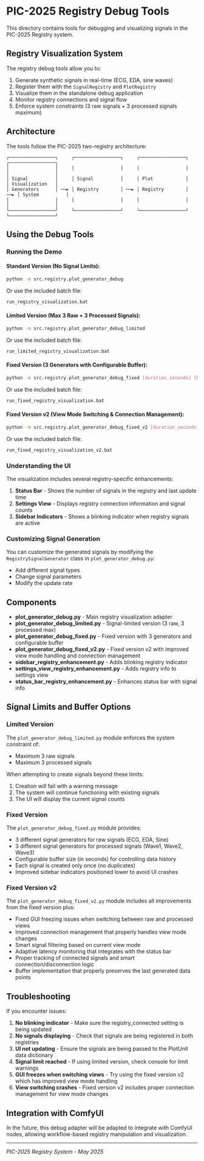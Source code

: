 # PIC-2025 Registry Debug Tools

This directory contains tools for debugging and visualizing signals in the PIC-2025 Registry system.

## Registry Visualization System

The registry debug tools allow you to:

1. Generate synthetic signals in real-time (ECG, EDA, sine waves)
2. Register them with the `SignalRegistry` and `PlotRegistry`
3. Visualize them in the standalone debug application
4. Monitor registry connections and signal flow
5. Enforce system constraints (3 raw signals + 3 processed signals maximum)

## Architecture

The tools follow the PIC-2025 two-registry architecture:

```
┌─────────────────┐     ┌─────────────────┐     ┌─────────────────┐     ┌─────────────────┐
│                 │     │                 │     │                 │     │                 │
│ Signal          │     │ Signal          │     │ Plot            │     │ Visualization   │
│ Generators      │ ──► │ Registry        │ ──► │ Registry        │ ──► │ System          │
│                 │     │                 │     │                 │     │                 │
└─────────────────┘     └─────────────────┘     └─────────────────┘     └─────────────────┘
```

## Using the Debug Tools

### Running the Demo

#### Standard Version (No Signal Limits):
```bash
python -m src.registry.plot_generator_debug
```

Or use the included batch file:
```bash
run_registry_visualization.bat
```

#### Limited Version (Max 3 Raw + 3 Processed Signals):
```bash
python -m src.registry.plot_generator_debug_limited
```

Or use the included batch file:
```bash
run_limited_registry_visualization.bat
```

#### Fixed Version (3 Generators with Configurable Buffer):
```bash
python -m src.registry.plot_generator_debug_fixed [duration_seconds] [buffer_seconds]
```

Or use the included batch file:
```bash
run_fixed_registry_visualization.bat
```

#### Fixed Version v2 (View Mode Switching & Connection Management):
```bash
python -m src.registry.plot_generator_debug_fixed_v2 [duration_seconds] [buffer_seconds]
```

Or use the included batch file:
```bash
run_fixed_registry_visualization_v2.bat
```

### Understanding the UI

The visualization includes several registry-specific enhancements:

1. **Status Bar** - Shows the number of signals in the registry and last update time
2. **Settings View** - Displays registry connection information and signal counts
3. **Sidebar Indicators** - Shows a blinking indicator when registry signals are active

### Customizing Signal Generation

You can customize the generated signals by modifying the `RegistrySignalGenerator` class in `plot_generator_debug.py`:

- Add different signal types
- Change signal parameters
- Modify the update rate

## Components

- **plot_generator_debug.py** - Main registry visualization adapter
- **plot_generator_debug_limited.py** - Signal-limited version (3 raw, 3 processed max)
- **plot_generator_debug_fixed.py** - Fixed version with 3 generators and configurable buffer
- **plot_generator_debug_fixed_v2.py** - Fixed version v2 with improved view mode handling and connection management
- **sidebar_registry_enhancement.py** - Adds blinking registry indicator
- **settings_view_registry_enhancement.py** - Adds registry info to settings view
- **status_bar_registry_enhancement.py** - Enhances status bar with signal info

## Signal Limits and Buffer Options

### Limited Version
The `plot_generator_debug_limited.py` module enforces the system constraint of:
- Maximum 3 raw signals 
- Maximum 3 processed signals

When attempting to create signals beyond these limits:
1. Creation will fail with a warning message
2. The system will continue functioning with existing signals
3. The UI will display the current signal counts

### Fixed Version
The `plot_generator_debug_fixed.py` module provides:
- 3 different signal generators for raw signals (ECG, EDA, Sine)
- 3 different signal generators for processed signals (Wave1, Wave2, Wave3)
- Configurable buffer size (in seconds) for controlling data history
- Each signal is created only once (no duplicates)
- Improved sidebar indicators positioned lower to avoid UI crashes

### Fixed Version v2
The `plot_generator_debug_fixed_v2.py` module includes all improvements from the fixed version plus:
- Fixed GUI freezing issues when switching between raw and processed views
- Improved connection management that properly handles view mode changes
- Smart signal filtering based on current view mode
- Adaptive latency monitoring that integrates with the status bar
- Proper tracking of connected signals and smart connection/disconnection logic
- Buffer implementation that properly preserves the last generated data points

## Troubleshooting

If you encounter issues:

1. **No blinking indicator** - Make sure the registry_connected setting is being updated
2. **No signals displaying** - Check that signals are being registered in both registries
3. **UI not updating** - Ensure the signals are being passed to the PlotUnit data dictionary
4. **Signal limit reached** - If using limited version, check console for limit warnings
5. **GUI freezes when switching views** - Try using the fixed version v2 which has improved view mode handling
6. **View switching crashes** - Fixed version v2 includes proper connection management for view mode changes

## Integration with ComfyUI

In the future, this debug adapter will be adapted to integrate with ComfyUI nodes,
allowing workflow-based registry manipulation and visualization.

---

*PIC-2025 Registry System - May 2025*
